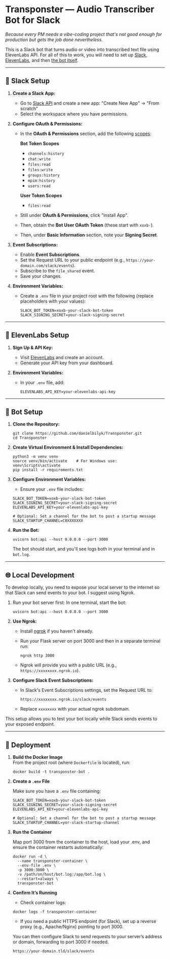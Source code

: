 # Transponster — Audio Transcriber Bot for Slack

_Because every PM needs a vibe-coding project that's not good enough for production but gets the job done nevertheless._

This is a Slack bot that turns audio or video into transcribed text file using ElevenLabs API. For all of this to work, you will need to set up [Slack](https://github.com/danielbilyk/Transponster/blob/main/README.md#-slack-setup), [ElevenLabs](https://github.com/danielbilyk/Transponster/blob/main/README.md#-elevenlabs-setup), and then [the bot itself](https://github.com/danielbilyk/Transponster/blob/main/README.md#-bot-setup).

---

## 🧵 Slack Setup

1. **Create a Slack App:**
   - Go to [Slack API](https://api.slack.com/apps) and create a new app: "Create New App" → "From scratch"
   - Select the workspace where you have permissions.

2. **Configure OAuth & Permissions:**
   - In the **OAuth & Permissions** section, add the following [scopes](https://api.slack.com/scopes):

     **Bot Token Scopes**  
     - `channels:history`  
     - `chat:write`
     - `files:read`
     - `files:write`
     - `groups:history`
     - `mpim:history`
     - `users:read`

     **User Token Scopes**
     - `files:read`

   - Still under **OAuth & Permissions**, click "Install App".
   - Then, obtain the **Bot User OAuth Token** (these start with `xoxb-`).
   - Then, under **Basic Information** section, note your **Signing Secret**.

3. **Event Subscriptions:**
   - Enable **Event Subscriptions**.
   - Set the Request URL to your public endpoint (e.g., `https://your-domain.com/slack/events`).
   - Subscribe to the `file_shared` event.
   - Save your changes.

4. **Environment Variables:**
   - Create a `.env` file in your project root with the following (replace placeholders with your values):

     ```
     SLACK_BOT_TOKEN=xoxb-your-slack-bot-token
     SLACK_SIGNING_SECRET=your-slack-signing-secret
     ```

---

## 🧬 ElevenLabs Setup

1. **Sign Up & API Key:**
   - Visit [ElevenLabs](https://elevenlabs.io) and create an account.
   - Generate your API key from your dashboard.

2. **Environment Variables:**
   - In your `.env` file, add:

     ```
     ELEVENLABS_API_KEY=your-elevenlabs-api-key
     ```

---

## 🤖 Bot Setup

1. **Clone the Repository:**

   ```
   git clone https://github.com/danielbilyk/Transponster.git
   cd Transponster
   ```

2. **Create Virtual Environment & Install Dependencies:**

   ```
   python3 -m venv venv
   source venv/bin/activate    # For Windows use: venv\Scripts\activate
   pip install -r requirements.txt
   ```

3. **Configure Environment Variables:**
   - Ensure your `.env` file includes:
   ```
   SLACK_BOT_TOKEN=xoxb-your-slack-bot-token
   SLACK_SIGNING_SECRET=your-slack-signing-secret
   ELEVENLABS_API_KEY=your-elevenlabs-api-key

   # Optional: Set a channel for the bot to post a startup message
   SLACK_STARTUP_CHANNEL=C0XXXXXXX
   ```

4. **Run the Bot:**

   ```
   uvicorn bot:api --host 0.0.0.0 --port 3000
   ```

   The bot should start, and you'll see logs both in your terminal and in `bot.log`.

---

## 🌐 Local Development

To develop locally, you need to expose your local server to the internet so that Slack can send events to your bot. I suggest using Ngrok.

1. Run your bot server first:
   In one terminal, start the bot:
   ```
   uvicorn bot:api --host 0.0.0.0 --port 3000
   ```

2. **Use Ngrok:**
   - Install [ngrok](https://ngrok.com/) if you haven't already.
   - Run your Flask server on port 3000 and then in a separate terminal run:
   
     ```
     ngrok http 3000
     ```
     
   - Ngrok will provide you with a public URL (e.g., `https://xxxxxxxx.ngrok.io`).

3. **Configure Slack Event Subscriptions:**
   - In Slack's Event Subscriptions settings, set the Request URL to:
     
     ```
     https://xxxxxxxx.ngrok.io/slack/events
     ```
     
   - Replace `xxxxxxxx` with your actual ngrok subdomain.
   
This setup allows you to test your bot locally while Slack sends events to your exposed endpoint.

---

## 🐳 Deployment

1. **Build the Docker Image**  
   From the project root (where `Dockerfile` is located), run:
   ```
   docker build -t transponster-bot .
   ```

2. **Create a `.env` File**
   
   Make sure you have a `.env` file containing:
   ```
   SLACK_BOT_TOKEN=xoxb-your-slack-bot-token
   SLACK_SIGNING_SECRET=your-slack-signing-secret
   ELEVENLABS_API_KEY=your-elevenlabs-api-key

   # Optional: Set a channel for the bot to post a startup message
   SLACK_STARTUP_CHANNEL=yor-slack-startup-channel
   ```

3. **Run the Container**
   
   Map port 3000 from the container to the host, load your .env, and ensure the container restarts automatically:
   ```
   docker run -d \
     --name transponster-container \
     --env-file .env \
     -p 3000:3000 \
     -v /path/on/host/bot.log:/app/bot.log \
     --restart=always \
     transponster-bot
   ```

4. **Confirm It’s Running**
   - Check container logs:
   ```
   docker logs -f transponster-container
   ```
   - If you need a public HTTPS endpoint (for Slack), set up a reverse proxy (e.g., Apache/Nginx) pointing to port 3000.

   You can then configure Slack to send requests to your server’s address or domain, forwarding to port 3000 if needed.
   ```
   https://your-domain.tld/slack/events
   ```